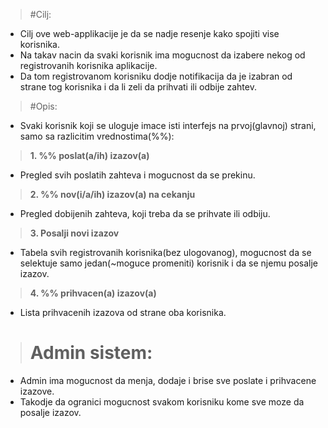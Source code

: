 > #Cilj:
* Cilj ove web-applikacije je da se nadje resenje kako spojiti vise korisnika.
* Na takav nacin da svaki korisnik ima mogucnost da izabere nekog od registrovanih korisnika aplikacije.
* Da tom registrovanom korisniku dodje notifikacija da je izabran od strane tog korisnika i da li zeli da prihvati ili odbije zahtev.

> #Opis:
* Svaki korisnik koji se uloguje imace isti interfejs na prvoj(glavnoj) strani, samo sa razlicitim vrednostima(%%): 

> **1. %% poslat(a/ih) izazov(a)**
* Pregled svih poslatih zahteva i mogucnost da se prekinu.

> **2. %% nov(i/a/ih) izazov(a) na cekanju**
*  Pregled dobijenih zahteva, koji treba da se prihvate ili odbiju.

> **3. Posalji novi izazov**
* Tabela svih registrovanih korisnika(bez ulogovanog), mogucnost da se selektuje samo jedan(~moguce promeniti) korisnik i da se njemu posalje izazov. 

> **4. %% prihvacen(a) izazov(a)**
* Lista prihvacenih izazova od strane oba korisnika.

> # Admin sistem:
* Admin ima mogucnost da menja, dodaje i brise sve poslate i prihvacene izazove. 
* Takodje da ogranici mogucnost svakom korisniku kome sve moze da posalje izazov.

